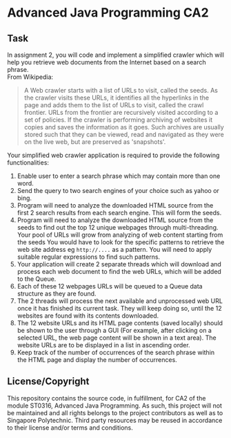 # Advanced Java Programming CA2

## Task
In assignment 2, you will code and implement a simplified crawler which will help you retrieve web documents from the Internet based on a search phrase.<br>
From Wikipedia:
>A Web crawler starts with a list of URLs to visit, called the seeds. As the crawler visits these URLs, it identifies all the hyperlinks in the page and adds them to the list of URLs to visit, called the crawl frontier. URLs from the frontier are recursively visited according to a set of policies. If the crawler is performing archiving of websites it copies and saves the information as it goes. Such archives are usually stored such that they can be viewed, read and navigated as they were on the live web, but are preserved as 'snapshots'.

Your simplified web crawler application is required to provide the following functionalities:
1. Enable user to enter a search phrase which may contain more than one word.
2. Send the query to two search engines of your choice such as yahoo or bing.
3. Program will need to analyze the downloaded HTML source from the first 2 search results from each search engine. This will form the seeds.
4. Program will need to analyze the downloaded HTML source from the seeds to find out the top 12 unique webpages through multi-threading. Your pool of URLs will grow from analyzing of web content starting from the seeds You would have to look for the specific patterns to retrieve the web site address eg `http://....`  as a pattern. You will need to apply suitable regular expressions to find such patterns.
5. Your application will create 2 separate threads which will download and process each web document to find the web URLs, which will be added to the Queue.
6. Each of these 12 webpages URLs will be queued to a Queue data structure as they are found.
7. The 2 threads will process the next available and unprocessed web URL once it has finished its current task. They will keep doing so, until the 12 websites are found with its contents downloaded.
8. The 12 website URLs and its HTML page contents (saved locally) should be shown to the user through a GUI (For example, after clicking on a selected URL, the web page content will be shown in a text area). The website URLs are to be displayed in a list in ascending order.
9. Keep track of the number of occurrences of the search phrase within the HTML page and display the number of occurrences.

## License/Copyright
This repository contains the source code, in fulfillment, for CA2 of the module ST0316, Advanced Java Programming. As such, this project will not be maintained and all rights belongs to the project contributors as well as to Singapore Polytechnic. Third party resources may be reused in accordance to their license and/or terms and conditions.
